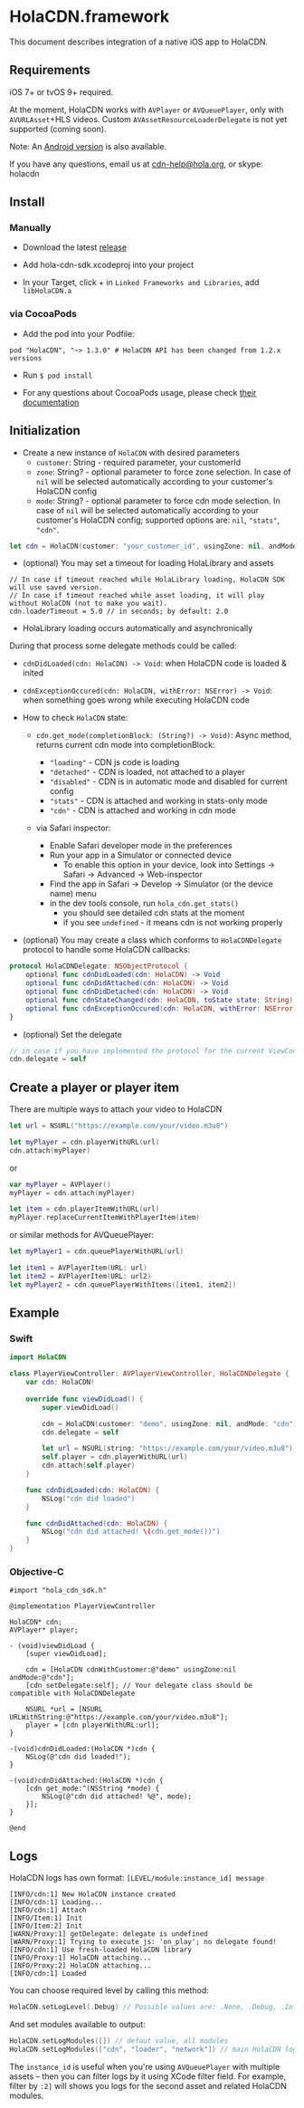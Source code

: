 # HolaCDN.framework

This document describes integration of a native iOS app to HolaCDN.

## Requirements

iOS 7+ or tvOS 9+ required.

At the moment, HolaCDN works with `AVPlayer` or `AVQueuePlayer`, only with `AVURLAsset`+HLS videos. Custom `AVAssetResourceLoaderDelegate` is not yet supported (coming soon).

Note: An [Android version](https://github.com/hola/android_sdk) is also available.

If you have any questions, email us at cdn-help@hola.org, or skype: holacdn

## Install

### Manually

- Download the latest [release](https://github.com/hola/ios_sdk/releases)

- Add hola-cdn-sdk.xcodeproj into your project

- In your Target, click + in `Linked Frameworks and Libraries`, add `libHolaCDN.a`

### via CocoaPods

- Add the pod into your Podfile:

```
pod "HolaCDN", "~> 1.3.0" # HolaCDN API has been changed from 1.2.x versions
```

- Run `$ pod install`

- For any questions about CocoaPods usage, please check [their documentation](http://cocoapods.org/)

## Initialization

- Create a new instance of `HolaCDN` with desired parameters
  - `customer`: String - required parameter, your customerId
  - `zone`: String? - optional parameter to force zone selection. In case of `nil` will be selected automatically according to your customer's HolaCDN config
  - `mode`: String? - optional parameter to force cdn mode selection. In case of `nil` will be selected automatically according to your customer's HolaCDN config; supported options are: `nil`, `"stats"`, `"cdn"`.


```swift
let cdn = HolaCDN(customer: "your_customer_id", usingZone: nil, andMode: "cdn")
```

- (optional) You may set a timeout for loading HolaLibrary and assets

```
// In case if timeout reached while HolaLibrary loading, HolaCDN SDK will use saved version.
// In case if timeout reached while asset loading, it will play without HolaCDN (not to make you wait).
cdn.loaderTimeout = 5.0 // in seconds; by default: 2.0
```

- HolaLibrary loading occurs automatically and asynchronically

During that process some delegate methods could be called:

  - `cdnDidLoaded(cdn: HolaCDN) -> Void`: when HolaCDN code is loaded & inited
  - `cdnExceptionOccured(cdn: HolaCDN, withError: NSError) -> Void`:
when something goes wrong while executing HolaCDN code

- How to check `HolaCDN` state:

  - `cdn.get_mode(completionBlock: (String?) -> Void)`: Async method, returns current cdn mode into completionBlock:

    - `"loading"` - CDN js code is loading
    - `"detached"` - CDN is loaded, not attached to a player
    - `"disabled"` - CDN is in automatic mode and disabled for current config
    - `"stats"` - CDN is attached and working in stats-only mode
    - `"cdn"` - CDN is attached and working in cdn mode

  - via Safari inspector:
    - Enable Safari developer mode in the preferences
    - Run your app in a Simulator or connected device
      - To enable this option in your device, look into Settings -> Safari -> Advanced -> Web-inspector
    - Find the app in Safari -> Develop -> Simulator (or the device name) menu
    - in the dev tools console, run `hola_cdn.get_stats()`
      - you should see detailed cdn stats at the moment
      - if you see `undefined` - it means cdn is not working properly

- (optional) You may create a class which conforms to `HolaCDNDelegate` protocol to
handle some HolaCDN callbacks:

```swift
protocol HolaCDNDelegate: NSObjectProtocol {
    optional func cdnDidLoaded(cdn: HolaCDN) -> Void
    optional func cdnDidAttached(cdn: HolaCDN) -> Void
    optional func cdnDidDetached(cdn: HolaCDN) -> Void
    optional func cdnStateChanged(cdn: HolaCDN, toState state: String) -> Void
    optional func cdnExceptionOccured(cdn: HolaCDN, withError: NSError) -> Void
}
```

- (optional) Set the delegate

```swift
// in case if you have implemented the protocol for the current ViewController
cdn.delegate = self
```

## Create a player or player item

There are multiple ways to attach your video to HolaCDN

```swift
let url = NSURL("https://example.com/your/video.m3u8")

let myPlayer = cdn.playerWithURL(url)
cdn.attach(myPlayer)
```

or

```swift
var myPlayer = AVPlayer()
myPlayer = cdn.attach(myPlayer)

let item = cdn.playerItemWithURL(url)
myPlayer.replaceCurrentItemWithPlayerItem(item)

```

or similar methods for AVQueuePlayer:

```swift
let myPlayer1 = cdn.queuePlayerWithURL(url)
```

```swift
let item1 = AVPlayerItem(URL: url)
let item2 = AVPlayerItem(URL: url2)
let myPlayer2 = cdn.queuePlayerWithItems([item1, item2])
```

## Example

### Swift

```swift
import HolaCDN

class PlayerViewController: AVPlayerViewController, HolaCDNDelegate {
    var cdn: HolaCDN!
    
    override func viewDidLoad() {
        super.viewDidLoad()

        cdn = HolaCDN(customer: "demo", usingZone: nil, andMode: "cdn")
        cdn.delegate = self

        let url = NSURL(string: "https://example.com/your/video.m3u8")!
        self.player = cdn.playerWithURL(url)
        cdn.attach(self.player)
    }

    func cdnDidLoaded(cdn: HolaCDN) {
        NSLog("cdn did loaded")
    }

    func cdnDidAttached(cdn: HolaCDN) {
        NSLog("cdn did attached! \(cdn.get_mode())")
    }
}
```

### Objective-C

```objc
#import "hola_cdn_sdk.h"

@implementation PlayerViewController

HolaCDN* cdn;
AVPlayer* player;

- (void)viewDidLoad {
    [super viewDidLoad];

    cdn = [HolaCDN cdnWithCustomer:@"demo" usingZone:nil andMode:@"cdn"];
    [cdn setDelegate:self]; // Your delegate class should be compatible with HolaCDNDelegate

    NSURL *url = [NSURL URLWithString:@"https://example.com/your/video.m3u8"];
    player = [cdn playerWithURL:url];
}

-(void)cdnDidLoaded:(HolaCDN *)cdn {
    NSLog(@"cdn did loaded!");
}

-(void)cdnDidAttached:(HolaCDN *)cdn {
    [cdn get_mode:^(NSString *mode) {
        NSLog(@"cdn did attached! %@", mode);
    }];
}

@end
```
## Logs

HolaCDN logs has own format: `[LEVEL/module:instance_id] message`

```
[INFO/cdn:1] New HolaCDN instance created
[INFO/cdn:1] Loading...
[INFO/cdn:1] Attach
[INFO/Item:1] Init
[INFO/Item:2] Init
[WARN/Proxy:1] getDelegate: delegate is undefined
[WARN/Proxy:1] Trying to execute js: 'on_play'; no delegate found!
[INFO/cdn:1] Use fresh-loaded HolaCDN library
[INFO/Proxy:1] HolaCDN attaching...
[INFO/Proxy:2] HolaCDN attaching...
[INFO/cdn:1] Loaded
```

You can choose required level by calling this method:

```swift
HolaCDN.setLogLevel(.Debug) // Possible values are: .None, .Debug, .Info, .Warning, .Error, .Critical
```

And set modules available to output:

```swift
HolaCDN.setLogModules([]) // defaut value, all modules
HolaCDN.setLogModules(["cdn", "loader", "network"]) // main HolaCDN logs, HolaCDNLoaderDelegate delegate logs and networking logs
```

The `instance_id` is useful when you're using `AVQueuePlayer` with multiple assets – then you can filter logs by it using XCode filter field.
For example, filter by `:2]` will shows you logs for the second asset and related HolaCDN modules.
